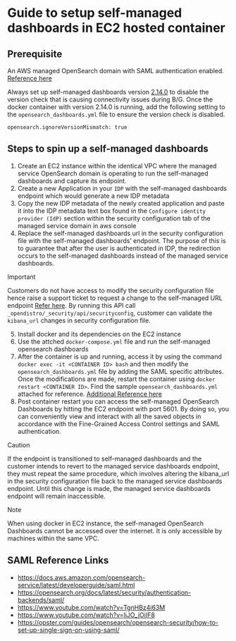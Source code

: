 # Guide to setup self-managed dashboards in EC2 hosted container

## Prerequisite
An AWS managed OpenSearch domain with SAML authentication enabled. [Reference here](https://docs.aws.amazon.com/opensearch-service/latest/developerguide/saml.html
)

Always set up self-managed dashboards version [2.14.0](https://hub.docker.com/layers/opensearchproject/opensearch-dashboards/2.14.0/images/sha256-22692a567107d4d12418ce37c30953dc6975b98c18db82a09f200bb76cc797b4?context=explore) to disable the version check that is causing connectivity issues during B/G. Once the docker container with version 2.14.0 is running, add the following setting to the `opensearch_dashboards.yml` file to ensure the version check is disabled.

```
opensearch.ignoreVersionMismatch: true
```

## Steps to spin up a self-managed dashboards
1. Create an EC2 instance within the identical VPC where the managed service OpenSearch domain is operating to run the self-managed dashboards and capture its endpoint.
2. Create a new Application in your `IDP` with the self-managed dashboards endpoint which would generate a new IDP metadata
3. Copy the new IDP metadata of the newly created application and paste it into the IDP metadata text box found in the `Configure identity provider (IdP)` section within the security configuration tab of the managed service domain in aws console
4. Replace the self-managed dashboards url in the security configuration file with the self-managed dashboards’ endpoint. The purpose of this is to guarantee that after the user is authenticated in IDP, the redirection occurs to the self-managed dashboards instead of the managed service dashboards.

> [!IMPORTANT]
> Customers do not have access to modify the security configuration file hence raise a support ticket to request a change to the self-managed URL endpoint
[Refer here](https://opensearch.org/docs/latest/security/authentication-backends/saml/#minimal-configuration-example). By running this API call ```_opendistro/_security/api/securityconfig```, customer can validate the `kibana_url` changes in security configuration file.

5. Install docker and its dependencies on the EC2 instance
6. Use the attched `docker-compose.yml` file and run the self-managed opensearch dashboards
7. After the container is up and running, access it by using the command `docker exec -it <CONTAINER ID> bash` and then modify the `opensearch_dashboards.yml` file by adding the SAML specific attributes. Once the modifications are made, restart the container using `docker restart <CONTAINER ID>`. Find the sample `opensearch_dashboards.yml` attached for reference. [Additional Reference here](https://opensearch.org/docs/latest/security/authentication-backends/saml/#opensearch-dashboards-configuration)
8. Post container restart you can access the self-managed OpenSearch Dashboards by hitting the EC2 endpoint with port 5601. By doing so, you can conveniently view and interact with all the saved objects in accordance with the Fine-Grained Access Control settings and SAML authentication.
> [!CAUTION]
> If the endpoint is transitioned to self-managed dashboards and the customer intends to revert to the managed service dashboards endpoint, they must repeat the same procedure, which involves altering the kibana_url in the security configuration file back to the managed service dashboards endpoint. Until this change is made, the managed service dashboards endpoint will remain inaccessible.

> [!NOTE]
> When using docker in EC2 instance, the self-managed OpenSearch Dashboards cannot be accessed over the internet. It is only accessible by machines within the same VPC.

## SAML Reference Links
* https://docs.aws.amazon.com/opensearch-service/latest/developerguide/saml.html
* https://opensearch.org/docs/latest/security/authentication-backends/saml/
* https://www.youtube.com/watch?v=TgnHBz4i63M
* https://www.youtube.com/watch?v=liJO_jOiIF8
* https://opster.com/guides/opensearch/opensearch-security/how-to-set-up-single-sign-on-using-saml/
